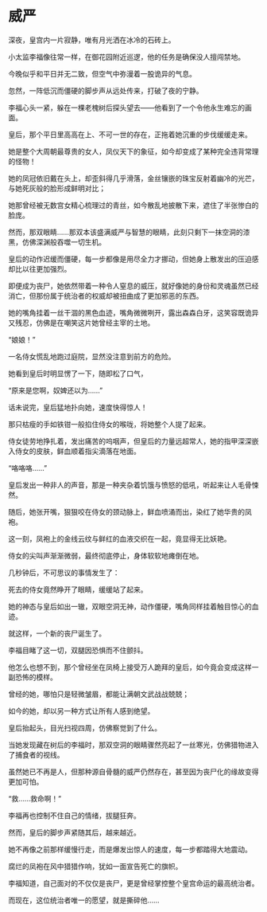 #  威严

深夜，皇宫内一片寂静，唯有月光洒在冰冷的石砖上。

小太监李福像往常一样，在御花园附近巡逻，他的任务是确保没人擅闯禁地。

今晚似乎和平日并无二致，但空气中弥漫着一股诡异的气息。

忽然，一阵低沉而僵硬的脚步声从远处传来，打破了夜的宁静。

李福心头一紧，躲在一棵老槐树后探头望去——他看到了一个令他永生难忘的画面。

皇后，那个平日里高高在上、不可一世的存在，正拖着她沉重的步伐缓缓走来。

她是整个大周朝最尊贵的女人，凤仪天下的象征，如今却变成了某种完全违背常理的怪物！

她的凤冠依旧戴在头上，却歪斜得几乎滑落，金丝镶嵌的珠宝反射着幽冷的光芒，与她死灰般的脸形成鲜明对比；

她那曾经被无数宫女精心梳理过的青丝，如今散乱地披散下来，遮住了半张惨白的脸庞。

然而，那双眼睛……那双本该盛满威严与智慧的眼睛，此刻只剩下一抹空洞的漆黑，仿佛深渊般吞噬一切生机。

皇后的动作迟缓而僵硬，每一步都像是用尽全力才挪动，但她身上散发出的压迫感却比以往更加强烈。

即便成为丧尸，她依然带着一种令人窒息的威压，就好像她的身份和灵魂虽然已经消亡，但那份属于统治者的权威却被扭曲成了更加邪恶的东西。

她的嘴角挂着一丝干涸的黑色血迹，嘴角微微咧开，露出森森白牙，这笑容既诡异又残忍，仿佛是在嘲笑这片她曾经主宰的土地。

“娘娘！”

一名侍女慌乱地跑过庭院，显然没注意到前方的危险。

她看到皇后时明显愣了一下，随即松了口气，

“原来是您啊，奴婢还以为……”

话未说完，皇后猛地扑向她，速度快得惊人！

那只枯瘦的手如铁钳一般掐住侍女的喉咙，将她整个人提了起来。

侍女徒劳地挣扎着，发出痛苦的呜咽声，但皇后的力量远超常人，她的指甲深深嵌入侍女的皮肤，鲜血顺着指尖滴落在地面。

“咯咯咯……”

皇后发出一种非人的声音，那是一种夹杂着饥饿与愤怒的低吼，听起来让人毛骨悚然。

随后，她张开嘴，狠狠咬在侍女的颈动脉上，鲜血喷涌而出，染红了她华贵的凤袍。

这一刻，凤袍上的金线云纹与鲜红的血液交织在一起，竟显得无比妖艳。

侍女的尖叫声渐渐微弱，最终彻底停止，身体软软地瘫倒在地。

几秒钟后，不可思议的事情发生了：

死去的侍女竟然睁开了眼睛，缓缓站了起来。

她的神态与皇后如出一辙，双眼空洞无神，动作僵硬，嘴角同样挂着触目惊心的血迹。

就这样，一个新的丧尸诞生了。

李福目睹了这一切，双腿因恐惧而不住颤抖。

他怎么也想不到，那个曾经坐在凤椅上接受万人跪拜的皇后，如今竟会变成这样一副恐怖的模样。

曾经的她，哪怕只是轻微皱眉，都能让满朝文武战战兢兢；

如今的她，却以另一种方式让所有人感到绝望。

皇后抬起头，目光扫视四周，仿佛察觉到了什么。

当她发现藏在树后的李福时，那双空洞的眼睛骤然亮起了一丝寒光，仿佛猎物进入了捕食者的视线。

虽然她已不再是人，但那种源自骨髓的威严仍然存在，甚至因为丧尸化的缘故变得更加可怕。

“救……救命啊！”

李福再也控制不住自己的情绪，拔腿狂奔。

然而，皇后的脚步声紧随其后，越来越近。

她不再像之前那样缓慢行走，而是爆发出惊人的速度，每一步都踏得大地震动。

腐烂的凤袍在风中猎猎作响，犹如一面宣告死亡的旗帜。

李福知道，自己面对的不仅仅是丧尸，更是曾经掌控整个皇宫命运的最高统治者。

而现在，这位统治者唯一的愿望，就是撕碎他……